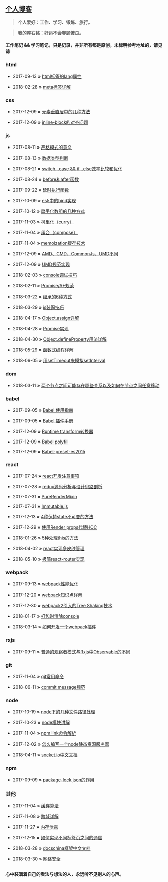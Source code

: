 ## [个人博客](http://wisestcoder.github.io)

> **个人爱好：工作、学习、锻炼、旅行。**

> **我的座右铭：好运不会眷顾傻瓜。**

#### 工作笔记 && 学习笔记，只是记录，并非所有都是原创，未标明参考地址的，请见谅

### html
- 2017-09-13 **»** [html标签的lang属性](https://github.com/wisestcoder/blog/blob/master/html/lang.md)

- 2018-02-28 **»** [meta标签详解](https://github.com/wisestcoder/blog/issues/4)

### css
- 2017-12-09 **»** [元素垂直居中的几种方法](https://github.com/wisestcoder/blog/blob/master/css/alignCenter.md)

- 2017-12-09 **»** [inline-block的对齐问题](https://github.com/wisestcoder/blog/blob/master/css/inlineBlock.md)

### js
- 2017-08-11 **»** [严格模式的意义](https://github.com/wisestcoder/blog/blob/master/js/strict.md)

- 2017-08-13 **»** [数据类型判断](https://github.com/wisestcoder/blog/blob/master/js//typeCheck.md)

- 2017-08-21 **»** [switch...case && if...else效率比较和优化](https://github.com/wisestcoder/blog/blob/master/js/judgeCompare.md)

- 2017-08-24 **»** [before和after函数](https://github.com/wisestcoder/blog/blob/master/js/beforeAndAfter.md)

- 2017-09-22 **»** [延时执行函数](https://github.com/wisestcoder/blog/blob/master/js/delay.md)

- 2017-10-09 **»** [es5中的bind实现](https://github.com/wisestcoder/blog/blob/master/js/es5_bind.md)

- 2017-10-12 **»** [扁平化数组的几种方式](https://github.com/wisestcoder/blog/blob/master/js/arrayToOne.md)

- 2017-11-03 **»** [柯里化（curry）](https://github.com/wisestcoder/blog/blob/master/js/curry.md)

- 2017-11-04 **»** [组合（compose）](https://github.com/wisestcoder/blog/blob/master/js/compose.md)

- 2017-11-04 **»** [memoization缓存技术](https://github.com/wisestcoder/blog/blob/master/js/memoization.md)

- 2017-12-09 **»** [AMD、CMD、CommonJs、UMD不同](https://github.com/wisestcoder/blog/blob/master/js/module.md)

- 2017-12-09 **»** [UMD规范实现](https://github.com/wisestcoder/blog/blob/master/js/umd.md)

- 2018-02-03 **»** [console调试技巧](https://github.com/wisestcoder/blog/blob/master/js/console.md)

- 2018-02-11 **»** [Promise/A+规范](https://github.com/wisestcoder/blog/blob/master/js/promise_rule.md)

- 2018-03-22 **»** [继承的6种方式](https://github.com/wisestcoder/blog/blob/master/js/inherit.md)

- 2018-03-29 **»** [js装逼技巧](https://github.com/wisestcoder/blog/blob/master/js/jsZhuangBi.md)

- 2018-04-17 **»** [Object.assign详解](https://github.com/wisestcoder/blog/blob/master/js/objectAssign.md)

- 2018-04-28 **»** [Promise实现](https://github.com/wisestcoder/blog/blob/master/js/promise.md)

- 2018-04-30 **»** [Object.defineProperty用法详解](https://github.com/wisestcoder/blog/blob/master/js/object_defineProperty.md)

- 2018-05-29 **»** [函数式编程详解](https://github.com/wisestcoder/blog/blob/master/js/function_programer.md)

- 2018-06-05 **»** [用setTimeout来模拟setInterval](https://github.com/wisestcoder/blog/blob/master/js/setInterval.md)

### dom
- 2018-03-11 **»** [两个节点之间可能存在哪些关系以及如何在节点之间任意移动](https://github.com/wisestcoder/blog/blob/master/dom/domRelation.md)

### babel
- 2017-09-05 **»** [Babel 使用指南](https://shenbao.github.io/ishehui/html/React/Babel%E4%BD%BF%E7%94%A8%E6%8C%87%E5%8D%97.html)

- 2017-09-05 **»** [Babel 插件手册](https://github.com/thejameskyle/babel-handbook/blob/master/translations/zh-Hans/plugin-handbook.md)

- 2017-12-09 **»** [Runtime transform转换器](https://github.com/wisestcoder/blog/blob/master/babel/runtime.md)

- 2017-12-09 **»** [Babel polyfill](https://github.com/wisestcoder/blog/blob/master/babel/polyfill.md)

- 2017-12-09 **»** [Babel-preset-es2015](https://github.com/wisestcoder/blog/blob/master/babel/babel_preset_es2015.md)

### react
- 2017-07-24 **»** [react开发注意事项](https://github.com/wisestcoder/blog/blob/master/react/attention.md)

- 2017-07-28 **»** [redux源码分析与设计思路剖析](https://github.com/wisestcoder/blog/issues/1)

- 2017-07-31 **»** [PureRenderMixin](https://github.com/wisestcoder/blog/blob/master/react/pureRenderMixin.md)

- 2017-07-31 **»** [Immutable.js](https://github.com/wisestcoder/blog/blob/master/react/immutable.md)

- 2017-12-13 **»** [4种保持state不可变的方法](https://github.com/wisestcoder/blog/blob/master/react/fourWaysToBeImmutable.md)

- 2017-12-29 **»** [使用Render props代替HOC](https://github.com/wisestcoder/blog/blob/master/react/renderProps.md)

- 2018-01-26 **»** [5种处理this的方法](https://github.com/wisestcoder/blog/blob/master/react/this_handle_in_react.md)

- 2018-04-02 **»** [react实现多皮肤管理](https://github.com/wisestcoder/blog/blob/master/react/multipleSkin.md)

- 2018-05-10 **»** [极简react-router实现](https://github.com/youngwind/blog/issues/109)

### webpack
- 2017-09-13 **»** [webpack性能优化](https://github.com/wisestcoder/blog/issues/2)

- 2017-12-20 **»** [webpack知识点详解](https://github.com/wisestcoder/blog/blob/master/webpack/introduction.md)

- 2017-12-30 **»** [webpack2引入的Tree Shaking技术](https://github.com/wisestcoder/blog/blob/master/webpack/treeShaking.md)

- 2018-01-17 **»** [打包时清除console](https://github.com/wisestcoder/blog/blob/master/webpack/removeConsole.md)

- 2018-03-14 **»** [如何开发一个webpack插件](https://github.com/wisestcoder/blog/blob/master/webpack/plugin.md)

### rxjs
- 2017-09-11 **»** [普通的观察者模式与Rxjs中Observable的不同](https://github.com/wisestcoder/blog/blob/master/rxjs/compare_observable.md)

### git
- 2017-11-04 **»** [git常用命令](https://github.com/wisestcoder/blog/blob/master/git/command.md)

- 2018-06-11 **»** [commit message规范](https://github.com/wisestcoder/blog/blob/master/git/commit.md)

### node
- 2017-10-19 **»** [node下的几种文件路径处理](https://github.com/wisestcoder/blog/blob/master/node/nodePath.md)

- 2017-10-23 **»** [node模块讲解](https://github.com/wisestcoder/blog/blob/master/node/nodeCollect.md)

- 2017-11-04 **»** [npm link命令解析](https://github.com/wisestcoder/blog/blob/master/node/npmLink.md)

- 2017-12-02 **»** [怎么编写一个node静态资源服务器](https://github.com/wisestcoder/blog/blob/master/node/staticServer.md)

- 2018-04-11 **»** [socket.io中文文档](https://www.w3cschool.cn/socket/socket-1olq2egc.html)

### npm
- 2017-09-09 **»** [package-lock.json的作用](https://github.com/wisestcoder/blog/blob/master/npm/package-lock.md)

### 其他
- 2017-11-04 **»** [缓存算法](https://github.com/wisestcoder/blog/blob/master/others/cacheAlgorithm.md)

- 2017-11-08 **»** [跨域详解](https://github.com/wisestcoder/blog/blob/master/others/crossDomain.md)

- 2017-11-27 **»** [内存泄露](https://github.com/wisestcoder/blog/blob/master/others/memoryLeak.md)

- 2017-12-15 **»** [如何实现不同标签页之间的通信](https://github.com/wisestcoder/blog/blob/master/others/tabComm.md)

- 2018-03-28 **»** [docschina框架中文文档](https://docschina.org/)

- 2018-03-30 **»** [网络安全](https://github.com/wisestcoder/blog/issues/3)


##
**心中装满着自己的看法与想法的人，永远听不见别人的心声。**